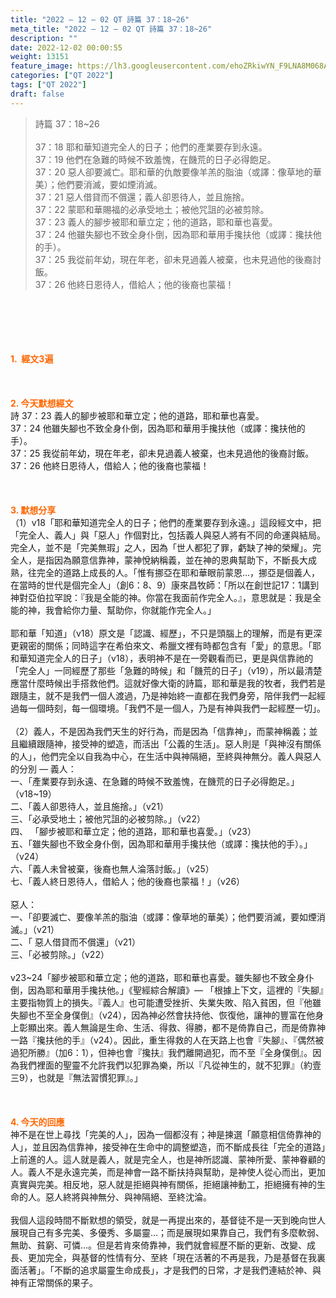```yaml
---
title: "2022 – 12 – 02 QT 詩篇 37：18~26"
meta_title: "2022 – 12 – 02 QT 詩篇 37：18~26"
description: ""
date: 2022-12-02 00:00:55
weight: 13151
feature_image: https://lh3.googleusercontent.com/ehoZRkiwYN_F9LNA8M068AYxt73EavCZno-PD1cJRuf5BbSkQVUWr3gNEbt5kSs28Pb_Elg17kSrtf9ybWvojWoMV6I4tPM3vGRGDq6GkKkPdL2Gut4QAIw4-uykKUAtNiKgQKntvsU=w800
categories: ["QT 2022"]
tags: ["QT 2022"]
draft: false
---
```


<blockquote>詩篇 37：18~26<br />
<br />
37：18 耶和華知道完全人的日子；他們的產業要存到永遠。<br />
37：19 他們在急難的時候不致羞愧，在饑荒的日子必得飽足。<br />
37：20 惡人卻要滅亡。耶和華的仇敵要像羊羔的脂油（或譯：像草地的華美）；他們要消滅，要如煙消滅。<br />
37：21 惡人借貸而不償還；義人卻恩待人，並且施捨。<br />
37：22 蒙耶和華賜福的必承受地土；被他咒詛的必被剪除。<br />
37：23 義人的腳步被耶和華立定；他的道路，耶和華也喜愛。<br />
37：24 他雖失腳也不致全身仆倒，因為耶和華用手攙扶他（或譯：攙扶他的手）。<br />
37：25 我從前年幼，現在年老，卻未見過義人被棄，也未見過他的後裔討飯。<br />
37：26 他終日恩待人，借給人；他的後裔也蒙福！</blockquote><br />
&nbsp;<br />
<br />
&nbsp;<br />
<br />
<span style="color: #ff6600;"><strong>1.  經文3遍</strong></span><br />
<br />
&nbsp;<br />
<br />
<span style="color: #ff6600;"><strong>2. 今天默想經文<br />
</strong></span>詩 37：23 義人的腳步被耶和華立定；他的道路，耶和華也喜愛。<br />
37：24 他雖失腳也不致全身仆倒，因為耶和華用手攙扶他（或譯：攙扶他的手）。<br />
37：25 我從前年幼，現在年老，卻未見過義人被棄，也未見過他的後裔討飯。<br />
37：26 他終日恩待人，借給人；他的後裔也蒙福！<br />
<br />
&nbsp;<br />
<br />
<strong><span style="color: #ff6600;">3. 默想分享<br />
</span></strong>（1）v18「耶和華知道完全人的日子；他們的產業要存到永遠。」這段經文中，把「完全人、義人」與「惡人」作個對比，包括義人與惡人將有不同的命運與結局。完全人，並不是「完美無瑕」之人，因為「世人都犯了罪，虧缺了神的榮耀」。完全人，是指因為願意信靠神，蒙神悅納稱義，並在神的恩典幫助下，不斷長大成熟，往完全的道路上成長的人。「惟有挪亞在耶和華眼前蒙恩…，挪亞是個義人，在當時的世代是個完全人」（創6：8、9）康來昌牧師：「所以在創世記17：1講到神對亞伯拉罕說：『我是全能的神。你當在我面前作完全人。』，意思就是：我是全能的神，我會給你力量、幫助你，你就能作完全人。」<br />
<br />
耶和華「知道」（v18）原文是「認識、經歷」，不只是頭腦上的理解，而是有更深更親密的關係；同時這字在希伯來文、希臘文裡有時都包含有「愛」的意思。「耶和華知道完全人的日子」（v18），表明神不是在一旁觀看而已，更是與信靠祂的「完全人」一同經歷了那些「急難的時候」和「饑荒的日子」（v19），所以最清楚應當什麼時候出手搭救他們。這就好像大衛的詩篇，耶和華是我的牧者，我們若是跟隨主，就不是我們一個人渡過，乃是神始終一直都在我們身旁，陪伴我們一起經過每一個時刻，每一個環境。「我們不是一個人，乃是有神與我們一起經歷一切」。<br />
<br />
（2）義人，不是因為我們天生的好行為，而是因為「信靠神」，而蒙神稱義；並且繼續跟隨神，接受神的塑造，而活出「公義的生活」。惡人則是「與神沒有關係的人」，他們完全以自我為中心，在生活中與神隔絕，至終與神無分。義人與惡人的分別 — 義人：<br />
一、「產業要存到永遠、在急難的時候不致羞愧，在饑荒的日子必得飽足。」（v18~19）<br />
二、「義人卻恩待人，並且施捨。」（v21）<br />
三、「必承受地土；被他咒詛的必被剪除。」（v22）<br />
四、 「腳步被耶和華立定；他的道路，耶和華也喜愛。」（v23）<br />
五、「雖失腳也不致全身仆倒，因為耶和華用手攙扶他（或譯：攙扶他的手）。」（v24）<br />
六、「義人未曾被棄，後裔也無人淪落討飯。」（v25）<br />
七、「義人終日恩待人，借給人；他的後裔也蒙福！」（v26）<br />
<br />
惡人：<br />
一、「卻要滅亡、要像羊羔的脂油（或譯：像草地的華美）；他們要消滅，要如煙消滅。」（v21）<br />
二、「 惡人借貸而不償還」（v21）<br />
三、「必被剪除。」（v22）<br />
<br />
v23~24「腳步被耶和華立定；他的道路，耶和華也喜愛。雖失腳也不致全身仆倒，因為耶和華用手攙扶他。」《聖經綜合解讀》— 「根據上下文，這裡的『失腳』主要指物質上的損失。『義人』也可能遭受挫折、失業失敗、陷入貧困，但『他雖失腳也不至全身僕倒』（v24），因為神必然會扶持他、恢復他，讓神的豐富在他身上彰顯出來。義人無論是生命、生活、得救、得勝，都不是倚靠自己，而是倚靠神一路『攙扶他的手』（v24）。因此，重生得救的人在天路上也會『失腳』、『偶然被過犯所勝』（加6：1），但神也會『攙扶』我們離開過犯，而不至『全身僕倒』。因為我們裡面的聖靈不允許我們以犯罪為樂，所以『凡從神生的，就不犯罪』（約壹三9），也就是『無法習慣犯罪』。」<br />
<br />
&nbsp;<br />
<br />
<strong><span style="color: #ff6600;">4. 今天的回應<br />
</span></strong>神不是在世上尋找「完美的人」，因為一個都沒有；神是揀選「願意相信倚靠神的人」，並且因為信靠神，接受神在生命中的調整塑造，而不斷成長往「完全的道路」上前進的人。這人就是義人，就是完全人，也是神所認識、蒙神所愛、蒙神眷顧的人。義人不是永遠完美，而是神會一路不斷扶持與幫助，是神使人從心而出，更加真實與完美。相反地，惡人就是拒絕與神有關係，拒絕讓神動工，拒絕擁有神的生命的人。惡人終將與神無分、與神隔絕、至終沈淪。<br />
<br />
我個人這段時間不斷默想的領受，就是一再提出來的，基督徒不是一天到晚向世人展現自己有多完美、多優秀、多屬靈…；而是展現如果靠自己，我們有多麼軟弱、無助、貧窮、可憐…。但是若肯來倚靠神，我們就會經歷不斷的更新、改變、成長、更加完全，與基督的性情有分、至終「現在活著的不再是我，乃是基督在我裏面活著」。「不斷的追求屬靈生命成長」，才是我們的日常，才是我們連結於神、與神有正常關係的果子。<br />
<br />
<strong><span style="color: #ff6600;"> </span></strong><br />
<br />
&nbsp;
        